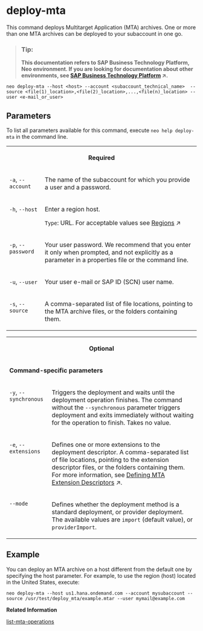 <!-- loio1e12331df5e144c7b2cfa9f5db85d065 -->

# deploy-mta

This command deploys Multitarget Application \(MTA\) archives. One or more than one MTA archives can be deployed to your subaccount in one go.



> ### Tip:  
> **This documentation refers to SAP Business Technology Platform, Neo environment. If you are looking for documentation about other environments, see [SAP Business Technology Platform](https://help.sap.com/viewer/65de2977205c403bbc107264b8eccf4b/Cloud/en-US/6a2c1ab5a31b4ed9a2ce17a5329e1dd8.html "SAP Business Technology Platform (SAP BTP) is an integrated offering comprised of four technology portfolios: database and data management, application development and integration, analytics, and intelligent technologies. The platform offers users the ability to turn data into business value, compose end-to-end business processes, and build and extend SAP applications quickly.") :arrow_upper_right:.**



```
neo deploy-mta --host <host> --account <subaccount_technical_name>  --source <file(1)_location>,<file(2)_location>,...,<file(n)_location> --user <e-mail_or_user>			
```



<a name="loio1e12331df5e144c7b2cfa9f5db85d065__section_N10015_N10012_N10001"/>

## Parameters



To list all parameters available for this command, execute `neo help deploy-mta` in the command line.


<table>
<tr>
<th valign="top" colspan="2">

Required



</th>
</tr>
<tr>
<td valign="top">

 `-a`, `--account` 



</td>
<td valign="top">

The name of the subaccount for which you provide a user and a password.



</td>
</tr>
<tr>
<td valign="top">

 `-h`, `--host` 



</td>
<td valign="top">

Enter a region host.

`Type`: URL. For acceptable values see [Regions](https://help.sap.com/viewer/65de2977205c403bbc107264b8eccf4b/Cloud/en-US/350356d1dc314d3199dca15bd2ab9b0e.html "You can deploy applications in different regions. Each region represents a geographical location (for example, Europe, US East) where applications, data, or services are hosted.") :arrow_upper_right:



</td>
</tr>
<tr>
<td valign="top">

 `-p`, `--password` 



</td>
<td valign="top">

Your user password. We recommend that you enter it only when prompted, and not explicitly as a parameter in a properties file or the command line.



</td>
</tr>
<tr>
<td valign="top">

 `-u`, `--user` 



</td>
<td valign="top">

Your user e-mail or SAP ID \(SCN\) user name.



</td>
</tr>
<tr>
<td valign="top">

 `-s`, `--source` 



</td>
<td valign="top">

A comma-separated list of file locations, pointing to the MTA archive files, or the folders containing them.



</td>
</tr>
</table>


<table>
<tr>
<th valign="top" colspan="2">

Optional



</th>
</tr>
<tr>
<td valign="top" colspan="2">

**Command-specific parameters**



</td>
</tr>
<tr>
<td valign="top">

 `-y`, `--synchronous` 



</td>
<td valign="top">

Triggers the deployment and waits until the deployment operation finishes. The command without the `--synchronous` parameter triggers deployment and exits immediately without waiting for the operation to finish. Takes no value.



</td>
</tr>
<tr>
<td valign="top">

 `-e`, `--extensions` 



</td>
<td valign="top">

Defines one or more extensions to the deployment descriptor. A comma-separated list of file locations, pointing to the extension descriptor files, or the folders containing them. For more information, see [Defining MTA Extension Descriptors](https://help.sap.com/viewer/65de2977205c403bbc107264b8eccf4b/Cloud/en-US/50df803465324d36851c79fd07e8972c.html "") :arrow_upper_right:.



</td>
</tr>
<tr>
<td valign="top">

 `--mode` 



</td>
<td valign="top">

Defines whether the deployment method is a standard deployment, or provider deployment. The available values are `import` \(default value\), or `providerImport`.



</td>
</tr>
</table>



<a name="loio1e12331df5e144c7b2cfa9f5db85d065__section_N1014A_N10012_N10001"/>

## Example

You can deploy an MTA archive on a host different from the default one by specifying the host parameter. For example, to use the region \(host\) located in the United States, execute:

```
neo deploy-mta --host us1.hana.ondemand.com --account mysubaccount --source /usr/test/deploy_mta/example.mtar --user mymail@example.com
```

**Related Information**  


[list-mta-operations](list-mta-operations-8029e1a.md "This command shows the MTA operation status with a given ID.")



